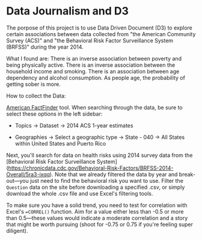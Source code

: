 ﻿# Data Journalism and D3

The porpose of this project is to use Data Driven Document (D3) to explore certain associations 
between data collected from "the American Community Survey (ACS)" and "the Behavioral
Risk Factor Surveillance System (BRFSS)" during the year 2014.
			        
What I found are: There is an inverse association between poverty and being physically active.
There is an inverse association between the household income and smoking. 
There is an association between age dependency and alcohol consumption. 
As people age, the probability of getting sober is more.


How to collect the Data:

[American FactFinder](http://factfinder.census.gov/faces/nav/jsf/pages/searchresults.xhtml) tool.
 When searching through the data, be sure to select these options in the left sidebar:

* Topics -> Dataset -> 2014 ACS 1-year estimates

* Geographies -> Select a geographic type -> State - 040 -> All States within United States and Puerto Rico

Next, you'll search for data on health risks using 2014 survey data from the 
[Behavioral Risk Factor Surveillance System]
(https://chronicdata.cdc.gov/Behavioral-Risk-Factors/BRFSS-2014-Overall/5ra3-ixqq).
 Note that we already filtered the data by year and break-out—you just need to find the behavioral 
risk you want to use. 
Filter the `Question` data on the site before downloading a specified .csv, or simply download the whole
 .csv file and use Excel's filtering tools.


To make sure you have a solid trend, you need to test for correlation with Excel's `=CORREL()` function. 
Aim for a value either less 
than -0.5 or more than 0.5—these values would indicate a moderate correlation and a story that might be 
worth pursuing (shoot for -0.75 or 0.75 if you're feeling super diligent).



